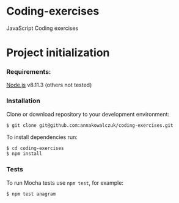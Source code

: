 # Coding-exercises
JavaScript Coding exercises

# Project initialization

### Requirements:

[Node.js](https://nodejs.org/) v8.11.3 (others not tested)

### Installation

Clone or download repository to your development environment:

```sh
$ git clone git@github.com:annakowalczuk/coding-exercises.git
```

To install dependencies run:

```sh
$ cd coding-exercises
$ npm install
```

### Tests

To run Mocha tests use ``npm test``, for example:

```sh
$ npm test anagram
```
